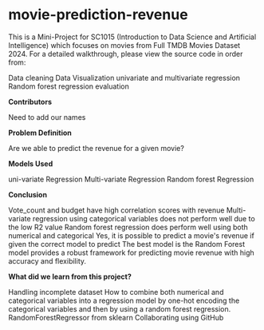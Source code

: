 # movie-prediction-revenue

This is a Mini-Project for SC1015 (Introduction to Data Science and Artificial Intelligence) which focuses on movies from Full TMDB Movies Dataset 2024. For a detailed walkthrough, please view the source code in order from:

Data cleaning
Data Visualization
univariate and multivariate regression
Random forest regression
evaluation

**Contributors**

Need to add our names

**Problem Definition**

Are we able to predict the revenue for a given movie?

**Models Used**

uni-variate Regression
Multi-variate Regression
Random forest Regression

**Conclusion**

Vote_count and budget have high correlation scores with revenue
Multi-variate regression using categorical variables does not perform well due to the low R2 value 
Random forest regression does perform well using both numerical and categorical 
Yes, it is possible to predict a movie's revenue if given the correct model to predict
The best model is the Random Forest model provides a robust framework for predicting movie revenue with high accuracy and flexibility.

**What did we learn from this project?**

Handling incomplete dataset 
How to combine both numerical and categorical variables into a regression model by one-hot encoding the categorical variables and then by using a random forest regression.
RandomForestRegressor from sklearn
Collaborating using GitHub
